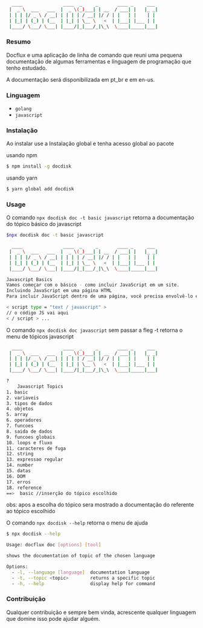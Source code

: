```sh
  ____               ____  _     _       ____ _     ___
 |  _ \  ___   ___  |  _ \(_)___| | __  / ___| |   |_ _|
 | | | |/ _ \ / __| | | | | / __| |/ / | |   | |    | |
 | |_| | (_) | (__  | |_| | \__ \   <  | |___| |___ | |
 |____/ \___/ \___| |____/|_|___/_|\_\  \____|_____|___|

```
### Resumo

Docflux e uma aplicação de linha de comando que reuni uma pequena
documentação de algumas ferramentas e linguagem de programação
que tenho estudado.

A documentação será disponibilizada em pt_br e em en-us.

### Linguagem

* `golang`
* `javascript`

### Instalação

Ao instalar use a Instalação global e tenha acesso global ao pacote

usando npm
```sh
$ npm install -g docdisk
```
usando yarn
```sh
$ yarn global add docdisk
```

### Usage

O comando `npx docdisk doc -t basic javascript` retorna a documentação do tópico básico do javascript

```bash
$npx docdisk doc -t basic javascript

  ____               ____  _     _       ____ _     ___
 |  _ \  ___   ___  |  _ \(_)___| | __  / ___| |   |_ _|
 | | | |/ _ \ / __| | | | | / __| |/ / | |   | |    | |
 | |_| | (_) | (__  | |_| | \__ \   <  | |___| |___ | |
 |____/ \___/ \___| |____/|_|___/_|\_\  \____|_____|___|

Javascript Basics
Vamos começar com o básico - como incluir JavaScript em um site.
Incluindo JavaScript em uma página HTML
Para incluir JavaScript dentro de uma página, você precisa envolvê-lo em <script>tags:

< script type = "text / javascript" >
// o código JS vai aqui
< / script > ...

```
O comando `npx docdisk doc javascript` sem passar a fleg -t retorna o menu de tópicos javascript

```bash
  ____               ____  _     _       ____ _     ___
 |  _ \  ___   ___  |  _ \(_)___| | __  / ___| |   |_ _|
 | | | |/ _ \ / __| | | | | / __| |/ / | |   | |    | |
 | |_| | (_) | (__  | |_| | \__ \   <  | |___| |___ | |
 |____/ \___/ \___| |____/|_|___/_|\_\  \____|_____|___|

?
    Javascript Topics
1. basic
2. variaveis
3. tipos de dados
4. objetos
5. array
6. operadores
7. funcoes
8. saida de dados
9. funcoes globais
10. loops e fluxo
11. caracteres de fuga
12. string
13. expressao regular
14. number
15. datas
16. DOM
17. erros
18. reference
==>  basic //inserção do tópico escolhido

```
obs: apos a escolha do tópico sera mostrado a documentação do referente ao tópico escolhido

O comando `npx docdisk --help` retorna o menu de ajuda

```bash
$ npx docdisk --help

Usage: docflux doc [options] [tool]

shows the documentation of topic of the chosen language

Options:
  - -l, --language [language]  documentation language
  - -t, --topic <topic>        returns a specific topic
  - -h, --help                 display help for command

```
### Contribuição

Qualquer contribuição e sempre bem vinda, acrescente qualquer
linguagem que domine isso pode ajudar alguém.

